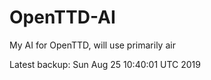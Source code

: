 # OpenTTD-AI
My AI for OpenTTD, will use primarily air

Latest backup: Sun Aug 25 10:40:01 UTC 2019
